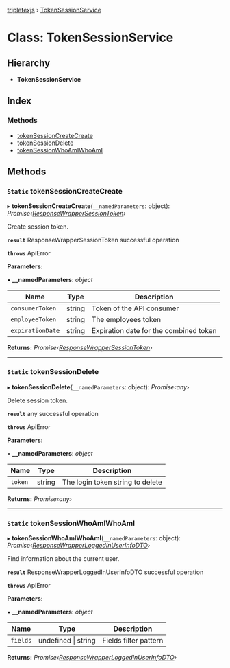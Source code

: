[tripletexjs](../README.md) › [TokenSessionService](tokensessionservice.md)

# Class: TokenSessionService

## Hierarchy

* **TokenSessionService**

## Index

### Methods

* [tokenSessionCreateCreate](tokensessionservice.md#static-tokensessioncreatecreate)
* [tokenSessionDelete](tokensessionservice.md#static-tokensessiondelete)
* [tokenSessionWhoAmIWhoAmI](tokensessionservice.md#static-tokensessionwhoamiwhoami)

## Methods

### `Static` tokenSessionCreateCreate

▸ **tokenSessionCreateCreate**(`__namedParameters`: object): *Promise‹[ResponseWrapperSessionToken](../interfaces/responsewrappersessiontoken.md)›*

Create session token.

**`result`** ResponseWrapperSessionToken successful operation

**`throws`** ApiError

**Parameters:**

▪ **__namedParameters**: *object*

Name | Type | Description |
------ | ------ | ------ |
`consumerToken` | string | Token of the API consumer |
`employeeToken` | string | The employees token |
`expirationDate` | string | Expiration date for the combined token |

**Returns:** *Promise‹[ResponseWrapperSessionToken](../interfaces/responsewrappersessiontoken.md)›*

___

### `Static` tokenSessionDelete

▸ **tokenSessionDelete**(`__namedParameters`: object): *Promise‹any›*

Delete session token.

**`result`** any successful operation

**`throws`** ApiError

**Parameters:**

▪ **__namedParameters**: *object*

Name | Type | Description |
------ | ------ | ------ |
`token` | string | The login token string to delete |

**Returns:** *Promise‹any›*

___

### `Static` tokenSessionWhoAmIWhoAmI

▸ **tokenSessionWhoAmIWhoAmI**(`__namedParameters`: object): *Promise‹[ResponseWrapperLoggedInUserInfoDTO](../interfaces/responsewrapperloggedinuserinfodto.md)›*

Find information about the current user.

**`result`** ResponseWrapperLoggedInUserInfoDTO successful operation

**`throws`** ApiError

**Parameters:**

▪ **__namedParameters**: *object*

Name | Type | Description |
------ | ------ | ------ |
`fields` | undefined &#124; string | Fields filter pattern |

**Returns:** *Promise‹[ResponseWrapperLoggedInUserInfoDTO](../interfaces/responsewrapperloggedinuserinfodto.md)›*
